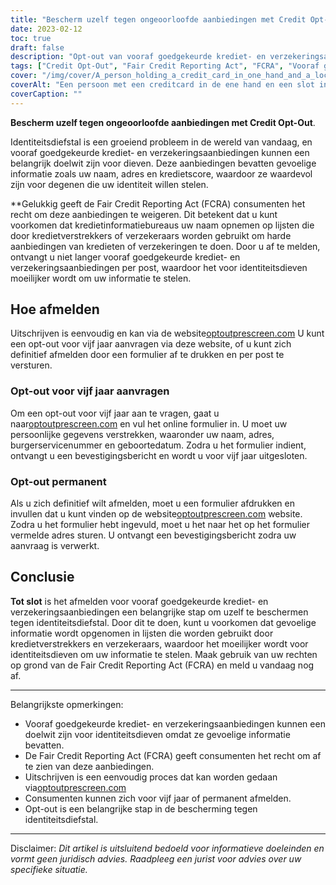 ```yaml
---
title: "Bescherm uzelf tegen ongeoorloofde aanbiedingen met Credit Opt-Outs"
date: 2023-02-12
toc: true
draft: false
description: "Opt-out van vooraf goedgekeurde krediet- en verzekeringsaanbiedingen om te voorkomen dat kredietinformatiebureaus uw informatie aan bedrijven verstrekken en om het risico van identiteitsdiefstal te verminderen."
tags: ["Credit Opt-Out", "Fair Credit Reporting Act", "FCRA", "Vooraf goedgekeurde offertes", "Preventie van identiteitsdiefstal", "Bedrijven voor consumentenkredietrapportage"]
cover: "/img/cover/A_person_holding_a_credit_card_in_one_hand_and_a_lock.png"
coverAlt: "Een persoon met een creditcard in de ene hand en een slot in de andere hand, met een bezorgde blik op zijn gezicht, alsof hij zich zorgen maakt over de veiligheid van zijn persoonlijke gegevens."
coverCaption: ""
---
```


**Bescherm uzelf tegen ongeoorloofde aanbiedingen met Credit Opt-Out**.

Identiteitsdiefstal is een groeiend probleem in de wereld van vandaag, en vooraf goedgekeurde krediet- en verzekeringsaanbiedingen kunnen een belangrijk doelwit zijn voor dieven. Deze aanbiedingen bevatten gevoelige informatie zoals uw naam, adres en kredietscore, waardoor ze waardevol zijn voor degenen die uw identiteit willen stelen.

**Gelukkig geeft de Fair Credit Reporting Act (FCRA) consumenten het recht om deze aanbiedingen te weigeren. Dit betekent dat u kunt voorkomen dat kredietinformatiebureaus uw naam opnemen op lijsten die door kredietverstrekkers of verzekeraars worden gebruikt om harde aanbiedingen van kredieten of verzekeringen te doen. Door u af te melden, ontvangt u niet langer vooraf goedgekeurde krediet- en verzekeringsaanbiedingen per post, waardoor het voor identiteitsdieven moeilijker wordt om uw informatie te stelen.

## Hoe afmelden

Uitschrijven is eenvoudig en kan via de website[optoutprescreen.com](https://www.optoutprescreen.com/) U kunt een opt-out voor vijf jaar aanvragen via deze website, of u kunt zich definitief afmelden door een formulier af te drukken en per post te versturen.

### Opt-out voor vijf jaar aanvragen

Om een opt-out voor vijf jaar aan te vragen, gaat u naar[optoutprescreen.com](https://www.optoutprescreen.com/) en vul het online formulier in. U moet uw persoonlijke gegevens verstrekken, waaronder uw naam, adres, burgerservicenummer en geboortedatum. Zodra u het formulier indient, ontvangt u een bevestigingsbericht en wordt u voor vijf jaar uitgesloten.

### Opt-out permanent

Als u zich definitief wilt afmelden, moet u een formulier afdrukken en invullen dat u kunt vinden op de website[optoutprescreen.com](https://www.optoutprescreen.com/) website. Zodra u het formulier hebt ingevuld, moet u het naar het op het formulier vermelde adres sturen. U ontvangt een bevestigingsbericht zodra uw aanvraag is verwerkt.

## Conclusie
**Tot slot** is het afmelden voor vooraf goedgekeurde krediet- en verzekeringsaanbiedingen een belangrijke stap om uzelf te beschermen tegen identiteitsdiefstal. Door dit te doen, kunt u voorkomen dat gevoelige informatie wordt opgenomen in lijsten die worden gebruikt door kredietverstrekkers en verzekeraars, waardoor het moeilijker wordt voor identiteitsdieven om uw informatie te stelen. Maak gebruik van uw rechten op grond van de Fair Credit Reporting Act (FCRA) en meld u vandaag nog af.

________________________________________________________________________

Belangrijkste opmerkingen:

- Vooraf goedgekeurde krediet- en verzekeringsaanbiedingen kunnen een doelwit zijn voor identiteitsdieven omdat ze gevoelige informatie bevatten.
- De Fair Credit Reporting Act (FCRA) geeft consumenten het recht om af te zien van deze aanbiedingen.
- Uitschrijven is een eenvoudig proces dat kan worden gedaan via[optoutprescreen.com](https://www.optoutprescreen.com/)
- Consumenten kunnen zich voor vijf jaar of permanent afmelden.
- Opt-out is een belangrijke stap in de bescherming tegen identiteitsdiefstal.

________________________________________________________________________

Disclaimer: *Dit artikel is uitsluitend bedoeld voor informatieve doeleinden en vormt geen juridisch advies. Raadpleeg een jurist voor advies over uw specifieke situatie.*
